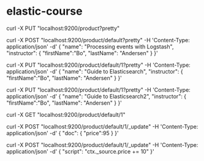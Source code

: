 # elastic-course

curl -X PUT "localhost:9200/product?pretty"



curl -X POST "localhost:9200/product/default?pretty" -H 'Content-Type: application/json' -d'
{
  "name": "Processing events with Logstash",
  "instructor": {
  "firstName":"Bo",
  "lastName": "Andersen"
  }
}'


curl -X PUT "localhost:9200/product/default/1?pretty" -H 'Content-Type: application/json' -d'
{
  "name": "Guide to Elasticsearch",
  "instructor": {
  "firstName":"Bo",
  "lastName": "Andersen"
  }
}'

curl -X PUT "localhost:9200/product/default/1?pretty" -H 'Content-Type: application/json' -d'
{
  "name": "Guide to Elasticsearch2",
  "instructor": {
  "firstName":"Bo",
  "lastName": "Andersen"
  }
}'


curl -X GET "localhost:9200/product/default/1"


curl -X POST "localhost:9200/product/default/1/_update" -H 'Content-Type: application/json' -d'
{
  "doc": {
  "price":95
  }
}'

curl -X POST "localhost:9200/product/default/1/_update" -H 'Content-Type: application/json' -d'
{
  "script": "ctx._source.price += 10"
}'
